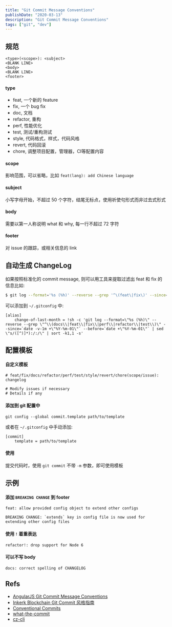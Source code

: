 ```yaml
---
title: "Git Commit Message Conventions"
publishDate: "2020-03-13"
description: "Git Commit Message Conventions"
tags: ["git", "dev"]
---
```


## 规范

```
<type>(<scope>): <subject>
<BLANK LINE>
<body>
<BLANK LINE>
<footer>
```

#### type

- feat, 一个新的 feature
- fix, 一个 bug fix
- doc, 文档
- refactor, 重构
- perf, 性能优化
- test, 测试/重构测试
- style, 代码格式，样式，代码风格
- revert, 代码回滚
- chore, 调整项目配置，管理器，CI等配置内容

#### scope

影响范围，可以省略，比如 `feat(lang): add Chinese language`

#### subject

小写字母开始，不超过 50 个字符，结尾无标点，使用祈使句形式而非过去式形式

#### body

需要以第一人称说明 what 和 why, 每一行不超过 72 字符

#### footer

对 issue 的跟踪，或相关信息的 link

## 自动生成 ChangeLog

如果按照标准化的 commit message, 则可以用工具来提取过滤出 feat 和 fix 的信息比如:

```bash
$ git log --format='%s (%h)' --reverse --grep '^\(feat\|fix\)' --since=2020-01-01 --before=2020-02-01 | sed 's/([^)]*):/:/' | sort -k1,1 -s
```

可以添加到 `~/.gitconfig` 中:

```
[alias]
    change-of-last-month = !sh -c 'git log --format=\"%s (%h)\" --reverse --grep \"^\\(docs\\|feat\\|fix\\|perf\\|refactor\\|test\\)\" --since=`date -v-1m +\"%Y-%m-01\"` --before=`date +\"%Y-%m-01\"` | sed \"s/([^)]*):/:/\" | sort -k1,1 -s'
```

## 配置模板

#### 自定义模板

```
# feat/fix/docs/refactor/perf/test/style/revert/chore(scope/issue): changelog

# Modify issues if necessary
# Details if any
```

#### 添加到 git 配置中

```
git config --global commit.template path/to/template
```

或者在 `~/.gitconfig` 中手动添加:

```
[commit]
    template = path/to/template
```

#### 使用

提交代码时，使用 `git commit` 不带 `-m` 参数，即可使用模板


## 示例

#### 添加 `BREAKING CHANGE` 到 footer

```
feat: allow provided config object to extend other configs

BREAKING CHANGE: `extends` key in config file is now used for extending other config files
```

#### 使用 `!` 着重表达

```
refactor!: drop support for Node 6
```

#### 可以不写 body

```
docs: correct spelling of CHANGELOG
```

## Refs

- [AngularJS Git Commit Message Conventions](https://docs.google.com/document/d/1QrDFcIiPjSLDn3EL15IJygNPiHORgU1_OOAqWjiDU5Y/edit#heading=h.uyo6cb12dt6w)
- [Inkerk Blockchain Git Commit 风格指南](https://gitstyle.js.org/)
- [Conventional Commits](https://www.conventionalcommits.org/en/v1.0.0/)
- [what-the-commit](http://whatthecommit.com/)
- [cz-cli](https://github.com/commitizen/cz-cli#conventional-commit-messages-as-a-global-utility)
